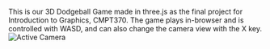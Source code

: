 This is our 3D Dodgeball Game made in three.js as the final project for Introduction to Graphics, CMPT370. The game plays in-browser and is controlled with WASD, and can also change the camera view with the X key.
![Active Camera](https://user-images.githubusercontent.com/48187729/56618402-bdec4080-65df-11e9-94c4-eb8b0098af56.PNG)
